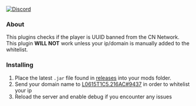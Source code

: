 [![Discord](https://img.shields.io/discord/519293558599974912.svg)](http://cn-discord.ddns.net)
### About
This plugins checks if the player is UUID banned from the CN Network.  
This plugin **WILL NOT** work unless your ip/domain is manually added to the whitelist.

### Installing

1) Place the latest `.jar` file found in [releases](https://github.com/L0615T1C5-216AC-9437/globalBans-CN/releases) into your mods folder.
2) Send your domain name to [L0615T1C5.216AC#9437](http://cn-discord.ddns.net) in order to whitelist your ip
3) Reload the server and enable debug if you encounter any issues
